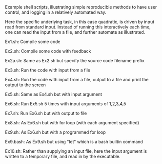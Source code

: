 Example shell scripts, illustrating simple reproducible methods 
to have user control, and logging in a relatively automated way.

Here the specific underlying task, in this case 
quadratic, is driven by input read from standard input. 
Instead of running this interactively each time, one 
can read the input from a file, and further automate as illustrated.

Ex1.sh: Compile some code

Ex2.sh: Compile some code with feedback

Ex2a.sh: Same as Ex2.sh but specify the source code filename prefix

Ex3.sh: Run the code with input from a file

Ex4.sh: Run the code with input from a file, output to a file and 
        print the output to the screen 

Ex5.sh: Same as Ex4.sh but with input argument

Ex6.sh: Run Ex5.sh 5 times with input arguments of 1,2,3,4,5

Ex7.sh: Run Ex6.sh but with output to file

Ex8.sh: As Ex6.sh but with for loop (with each argument specified)

Ex9.sh: As Ex6.sh but with a programmed for loop

Ex9.bash: As Ex9.sh but using "let" which is a bash builtin command

Ex10.sh: Rather than supplying an input file, here the input argument 
         is written to a temporary file, and read in by the executable.
